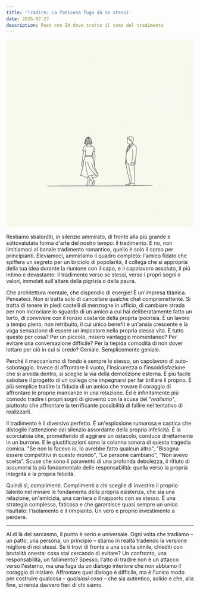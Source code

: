 ```yaml
---
title: 'Tradire: La faticosa fuga da se stessi'
date: 2025-07-27
description: Post con IA dove tratto il tema del tradimento
---
```


![Image](../../../public/static/d766c5ca27264c5c4d68ebbf11e2cd9e.jpg) 

Restiamo sbalorditi, in silenzio ammirato, di fronte alla più grande e sottovalutata forma d'arte del nostro tempo: il tradimento. E no, non limitiamoci al banale tradimento romantico, quello è solo il corso per principianti. Eleviamoci, ammiriamo il quadro completo: l'amico fidato che spiffera un segreto per un briciolo di popolarità, il collega che si appropria della tua idea durante la riunione con il capo, e il capolavoro assoluto, il più intimo e devastante: il tradimento verso se stessi, verso i propri sogni e valori, immolati sull'altare della pigrizia o della paura.

Che architettura mentale, che dispendio di energie! È un'impresa titanica. Pensateci. Non si tratta solo di cancellare qualche chat compromettente. Si tratta di tenere in piedi castelli di menzogne in ufficio, di cambiare strada per non incrociare lo sguardo di un amico a cui hai deliberatamente fatto un torto, di convivere con il ronzio costante della propria ipocrisia. È un lavoro a tempo pieno, non retribuito, il cui unico benefit è un'ansia crescente e la vaga sensazione di essere un impostore nella propria stessa vita. E tutto questo per cosa? Per un piccolo, misero vantaggio momentaneo? Per evitare una conversazione difficile? Per la tiepida comodità di non dover lottare per ciò in cui si crede? Geniale. Semplicemente geniale.

Perché il meccanismo di fondo è sempre lo stesso, un capolavoro di auto-sabotaggio. Invece di affrontare il vuoto, l'insicurezza o l'insoddisfazione che si annida dentro, si sceglie la via della demolizione esterna. È più facile sabotare il progetto di un collega che impegnarsi per far brillare il proprio. È più semplice tradire la fiducia di un amico che trovare il coraggio di affrontare le proprie mancanze in una relazione. Ed è infinitamente più comodo tradire i propri sogni di gioventù con la scusa del "*realismo*", piuttosto che affrontare la terrificante possibilità di fallire nel tentativo di realizzarli.

Il tradimento è il diversivo perfetto. È un'esplosione rumorosa e caotica che distoglie l'attenzione dal silenzio assordante della propria infelicità. È la scorciatoia che, promettendo di aggirare un ostacolo, conduce direttamente in un burrone. E le giustificazioni sono la colonna sonora di questa tragedia comica. "Se non lo facevo io, lo avrebbe fatto qualcun altro", "Bisogna essere competitivi in questo mondo", "Le persone cambiano", "Non avevo scelta". Scuse che sono il paravento di una profonda debolezza, il rifiuto di assumersi la più fondamentale delle responsabilità: quella verso la propria integrità e la propria felicità.

Quindi sì, complimenti. Complimenti a chi sceglie di investire il proprio talento nel minare le fondamenta della propria esistenza, che sia una relazione, un'amicizia, una carriera o il rapporto con se stesso. È una strategia complessa, faticosa e che garantisce quasi sempre un unico risultato: l'isolamento e il rimpianto. Un vero e proprio investimento a perdere.

***

Al di là del sarcasmo, il punto è serio e universale. Ogni volta che tradiamo – un patto, una persona, un principio – stiamo in realtà tradendo la versione migliore di noi stessi. Se ti trovi di fronte a una scelta simile, chiediti con brutalità onesta: cosa stai cercando di evitare? Un confronto, una responsabilità, un fallimento? Spesso, l'atto di tradire non è un attacco verso l'esterno, ma una fuga da un dialogo interiore che non abbiamo il coraggio di iniziare. Affrontare quel dialogo è difficile, ma è l'unico modo per costruire qualcosa – *qualsiasi cosa* – che sia autentico, solido e che, alla fine, ci renda davvero fieri di chi siamo.
